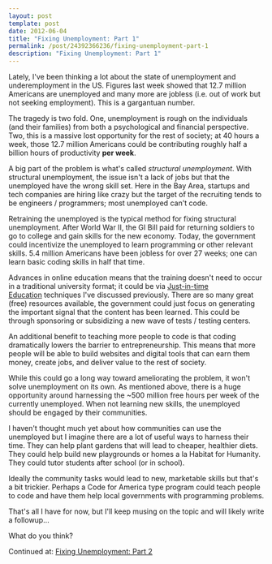 ```yaml
---
layout: post
template: post
date: 2012-06-04
title: "Fixing Unemployment: Part 1"
permalink: /post/24392366236/fixing-unemployment-part-1
description: "Fixing Unemployment: Part 1"
---
```

<p>Lately, I've been thinking a lot about the state of unemployment and underemployment in the US. Figures last week showed that 12.7 million Americans are unemployed and many more are jobless (i.e. out of work but not seeking employment). This is a gargantuan number.</p>&#13;
<p>The tragedy is two fold. One, unemployment is rough on the individuals (and their families) from both a psychological and financial perspective. Two, this is a massive lost opportunity for the rest of society; at 40 hours a week, those 12.7 million Americans could be contributing roughly half a billion hours of productivity <strong>per week</strong>.</p>&#13;
<p>A big part of the problem is what's called <em>structural unemployment</em>. With structural unemployment, the issue isn't a lack of jobs but that the unemployed have the wrong skill set. Here in the Bay Area, startups and tech companies are hiring like crazy but the target of the recruiting tends to be engineers / programmers; most unemployed can't code.</p>&#13;
<p>Retraining the unemployed is the typical method for fixing structural unemployment. After World War II, the GI Bill paid for returning soldiers to go to college and gain skills for the new economy. Today, the government could incentivize the unemployed to learn programming or other relevant skills. 5.4 million Americans have been jobless for over 27 weeks; one can learn basic coding skills in half that time.</p>&#13;
<p>Advances in online education means that the training doesn't need to occur in a traditional university format; it could be via <a href="http://blog.randylubin.com/post/20303102731/just-in-time-education">Just-in-time Education</a> techniques I've discussed previously. There are so many great (free) resources available, the government could just focus on generating the important signal that the content has been learned. This could be through sponsoring or subsidizing a new wave of tests / testing centers.</p>&#13;
<p>An additional benefit to teaching more people to code is that coding dramatically lowers the barrier to entrepreneurship. This means that more people will be able to build websites and digital tools that can earn them money, create jobs, and deliver value to the rest of society.</p>&#13;
<p>While this could go a long way toward ameliorating the problem, it won't solve unemployment on its own. As mentioned above, there is a huge opportunity around harnessing the ~500 million free hours per week of the currently unemployed. When not learning new skills, the unemployed should be engaged by their communities.</p>&#13;
<p>I haven't thought much yet about how communities can use the unemployed but I imagine there are a lot of useful ways to harness their time. They can help plant gardens that will lead to cheaper, healthier diets. They could help build new playgrounds or homes a la Habitat for Humanity. They could tutor students after school (or in school).</p>&#13;
<p>Ideally the community tasks would lead to new, marketable skills but that's a bit trickier. Perhaps a Code for America type program could teach people to code and have them help local governments with programming problems.</p>&#13;
<p>That's all I have for now, but I'll keep musing on the topic and will likely write a followup...</p>&#13;
<p>What do you think?</p>&#13;
<p>Continued at: <a href="http://blog.randylubin.com/post/24873667375/fixing-unemployment-part-2">Fixing Unemployment: Part 2</a></p> 